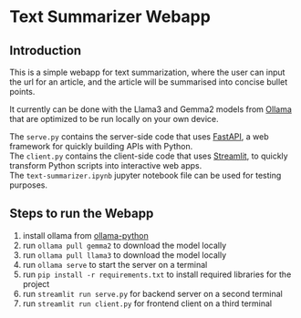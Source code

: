 # Text Summarizer Webapp

## Introduction

This is a simple webapp for text summarization, where the user can input the url for an article,
and the article will be summarised into concise bullet points.

It currently can be done with the Llama3 and Gemma2 models from [Ollama](https://github.com/ollama/ollama/)
that are optimized to be run locally on your own device.

The `serve.py` contains the server-side code that uses [FastAPI](https://github.com/tiangolo/fastapi), a web framework for quickly building APIs with Python.\
The `client.py` contains the client-side code that uses [Streamlit](https://github.com/streamlit/streamlit), to quickly transform Python scripts into interactive web apps.\
The `text-summarizer.ipynb` jupyter notebook file can be used for testing purposes.

## Steps to run the Webapp

1. install ollama from [ollama-python](https://github.com/ollama/ollama-python)
2. run `ollama pull gemma2` to download the model locally
3. run `ollama pull llama3` to download the model locally
4. run `ollama serve` to start the server on a terminal
5. run `pip install -r requirements.txt` to install required libraries for the project
6. run `streamlit run serve.py` for backend server on a second terminal
7. run `streamlit run client.py` for frontend client on a third terminal
